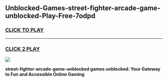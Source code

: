 
## Unblocked-Games-street-fighter-arcade-game-unblocked-Play-Free-7odpd
<h3>
<a href="https://premium76.site?title=street-fighter-arcade-game-unblocked&ref=18A1">CLICK TO PLAY</a></h3>
<hr>

<h3>
<a href="https://premium76.site?title=street-fighter-arcade-game-unblocked&ref=18A1">CLICK 2 PLAY</a>
  
</h3>

<a href="https://premium76.site?title=street-fighter-arcade-game-unblocked&ref=18A1"><img src="https://clearcache.store/games.png"></a>


**street-fighter-arcade-game-unblocked games unblocked: Your Gateway to Fun and Accessible Online Gaming**
